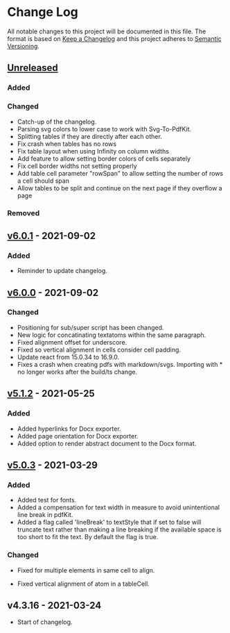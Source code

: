 # Change Log

All notable changes to this project will be documented in this file. The format is based on [Keep a Changelog](http://keepachangelog.com/) and this project adheres to [Semantic Versioning](http://semver.org/).

## [Unreleased](https://github.com/dividab/property/compare/abstract-document@6.0.1...master)

### Added

### Changed

- Catch-up of the changelog.
- Parsing svg colors to lower case to work with Svg-To-PdfKit.
- Splitting tables if they are directly after each other.
- Fix crash when tables has no rows
- Fix table layout when using Infinity on column widths
- Add feature to allow setting border colors of cells separately
- Fix cell border widths not setting properly
- Add table cell parameter "rowSpan" to allow setting the number of rows a cell should span
- Allow tables to be split and continue on the next page if they overflow a page

### Removed

## [v6.0.1](https://github.com/dividab/property/compare/abstract-document@6.0.0...abstract-document@6.0.1) - 2021-09-02

### Added

- Reminder to update changelog.

## [v6.0.0](https://github.com/dividab/abstract-visuals/compare/abstract-document@5.1.2...abstract-document@6.0.0) - 2021-09-02

### Changed

- Positioning for sub/super script has been changed.
- New logic for concatinating textatoms within the same paragraph.
- Fixed alignment offset for underscore.
- Fixed so vertical alignment in cells consider cell padding.
- Update react from 15.0.34 to 16.9.0.
- Fixes a crash when creating pdfs with markdown/svgs. Importing with \* no longer works after the build/ts change.

## [v5.1.2](https://github.com/dividab/abstract-visuals/compare/abstract-document@5.0.3...abstract-document@5.1.2) - 2021-05-25

### Added

- Added hyperlinks for Docx exporter.
- Added page orientation for Docx exporter.
- Added option to render abstract document to the Docx format.

## [v5.0.3](https://github.com/dividab/abstract-visuals/compare/abstract-document@4.3.16...abstract-document@5.0.3) - 2021-03-29

### Added

- Added test for fonts.
- Added a compensation for text width in measure to avoid unintentional line break in pdfKit.
- Added a flag called 'lineBreak' to textStyle that if set to false will truncate text rather than making a line breaking if the available space is too short to fit the text. By default the flag is true.

### Changed

- Fixed for multiple elements in same cell to align.

- Fixed vertical alignment of atom in a tableCell.

## v4.3.16 - 2021-03-24

- Start of changelog.
